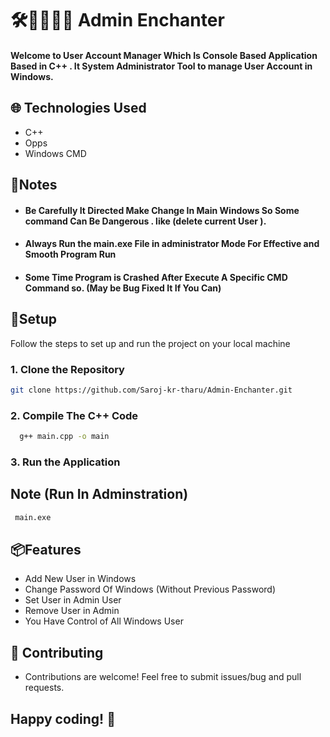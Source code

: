 
# 🛠️👑👨🏻‍💼 Admin Enchanter 
#### Welcome to User Account Manager  Which Is Console Based Application Based in C++ . It System Administrator Tool to manage User Account in Windows.


## 🌐 Technologies Used
- C++
- Opps
- Windows CMD

## 🚩Notes
- #### Be Carefully It Directed Make Change In Main Windows So Some command Can Be Dangerous . like (delete current User ).
- #### Always Run the main.exe File in administrator Mode For Effective and Smooth Program Run
- #### Some Time Program is Crashed After Execute A Specific CMD Command so. (May be Bug Fixed It If You Can)


## 🚀Setup

Follow the steps to set up and run the project on your local machine


  ### 1. Clone the Repository
  ```bash
git clone https://github.com/Saroj-kr-tharu/Admin-Enchanter.git
 ```

 ### 2. Compile The C++ Code
  ```bash
    g++ main.cpp -o main
 ```

 ### 3. Run the Application
 ## Note (Run In Adminstration)
  ```bash
   main.exe
 ```
## 📦Features

- Add New User in Windows
- Change Password Of Windows (Without Previous Password)
- Set User in Admin User
- Remove User in Admin 
- You Have Control of All Windows User



## 🤝 Contributing
- Contributions are welcome! Feel free to submit issues/bug and pull requests.


## Happy coding! 🎉
